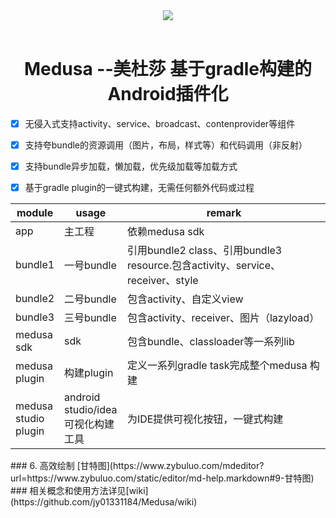 <div align=center><img src="https://timgsa.baidu.com/timg?image&quality=80&size=b9999_10000&sec=1487937880420&di=eac044d2ea0a05eafb9c8b1603e93fb8&imgtype=0&src=http%3A%2F%2Fimg1.cache.netease.com%2Fcatchpic%2FD%2FDE%2FDE30E317FFFACFBD21FFD9D09E08DC90.jpg">
</div>
<div align=center>
  <h1>Medusa --美杜莎 基于gradle构建的Android插件化</h1>
</div>

- [x] 无侵入式支持activity、service、broadcast、contenprovider等组件
- [x] 支持夸bundle的资源调用（图片，布局，样式等）和代码调用（非反射）
- [x] 支持bundle异步加载，懒加载，优先级加载等加载方式
- [x] 基于gradle plugin的一键式构建，无需任何额外代码或过程



<table>
  <thead>
    <tr>
      <th style="width:15%">module</th>
      <th style="width:20%">usage</th>
      <th style="width:65%">remark</th>
    </tr>
  </thead>
  <tbody>
    <tr>
      <td>app</td>
      <td>主工程</td>
      <td>依赖medusa sdk</td>
    </tr>
    <tr>
      <td>bundle1</td>
      <td>一号bundle</td>
      <td>引用bundle2 class、引用bundle3 resource.包含activity、service、receiver、style</td>
    </tr>
    <tr>
      <td>bundle2</td>
      <td>二号bundle</td>
      <td>包含activity、自定义view</td>
    </tr>
    <tr>
      <td>bundle3</td>
      <td>三号bundle</td>
      <td>包含activity、receiver、图片（lazyload）</td>
    </tr>
    <tr>
      <td>medusa sdk</td>
      <td>sdk</td>
      <td>包含bundle、classloader等一系列lib</td>
    </tr>
    <tr>
      <td>medusa plugin</td>
      <td>构建plugin</td>
      <td>定义一系列gradle task完成整个medusa 构建</td>
    </tr>
    <tr>
      <td>medusa studio plugin</td>
      <td>android studio/idea 可视化构建工具</td>
      <td>为IDE提供可视化按钮，一键式构建</td>
    </tr>
  </tbody>
</table>
### 6. 高效绘制 [甘特图](https://www.zybuluo.com/mdeditor?url=https://www.zybuluo.com/static/editor/md-help.markdown#9-甘特图)
### 相关概念和使用方法详见[wiki](https://github.com/jy01331184/Medusa/wiki) 

